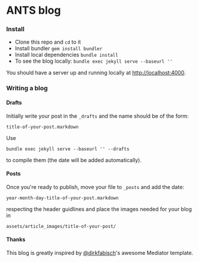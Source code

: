 ANTS blog
========

### Install

- Clone this repo and `cd` to it
- Install bundler `gem install bundler`
- Install local dependencies `bundle install`
- To see the blog locally: `bundle exec jekyll serve --baseurl ''`

You should have a server up and running locally at <http://localhost:4000>.

### Writing a blog

#### Drafts

Initially write your post in the `_drafts` and the name should be of the form:

```
title-of-your-post.markdown
```

Use 

```
bundle exec jekyll serve --baseurl '' --drafts
``` 

to compile them (the date will be added automatically).

#### Posts

Once you're ready to publish, move your file to `_posts` and add the date:

```
year-month-day-title-of-your-post.markdown
```

respecting the header guidlines and place the images needed for your blog in

 ```
 assets/article_images/title-of-your-post/
 ```

#### Thanks

This blog is greatly inspired by [@dirkfabisch](https://twitter.com/dirkfabisch)'s awesome Mediator template.
